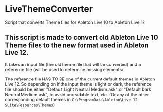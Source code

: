 # LiveThemeConverter
Script that converts Theme files for Ableton Live 10 to Ableton Live 12


## This script is made to convert old Ableton Live 10 Theme files to the new format used in Ableton Live 12.
It takes an input file (the old theme file that will be converted) and a reference file (will be used to determine missing elements)

The reference file HAS TO BE one of the current default themes in Ableton Live 12.
So depending on if the input theme is light or dark, the reference file should be 
either "Default Light Neutral Medium.ask" or "Default Dark Neutral Medium.ask", to avoid unreadable text, etc.
(Or any of the other corresponding default themes in `C:\ProgramData\Ableton\Live 12 Suite\Resources\Themes`)

